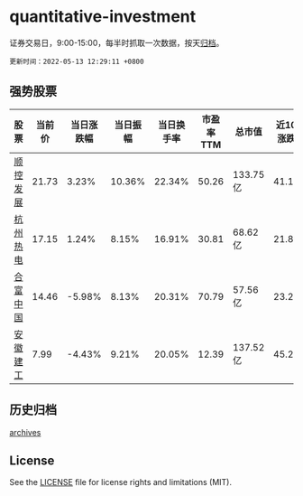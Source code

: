 # quantitative-investment

证券交易日，9:00-15:00，每半时抓取一次数据，按天[归档](archives)。

`更新时间：2022-05-13 12:29:11 +0800`

## 强势股票

|股票|当前价|当日涨跌幅|当日振幅|当日换手率|市盈率TTM|总市值|近10日涨跌幅|
|----|----|----|----|----|----|----|----|
|[顺控发展](https://xueqiu.com/S/SZ003039)|21.73|3.23%|10.36%|22.34%|50.26|133.75亿|41.1%|
|[杭州热电](https://xueqiu.com/S/SH605011)|17.15|1.24%|8.15%|16.91%|30.81|68.62亿|21.8%|
|[合富中国](https://xueqiu.com/S/SH603122)|14.46|-5.98%|8.13%|20.31%|70.79|57.56亿|23.27%|
|[安徽建工](https://xueqiu.com/S/SH600502)|7.99|-4.43%|9.21%|20.05%|12.39|137.52亿|45.27%|

## 历史归档

[archives](archives)

## License

See the [LICENSE](LICENSE) file for license rights and limitations (MIT).